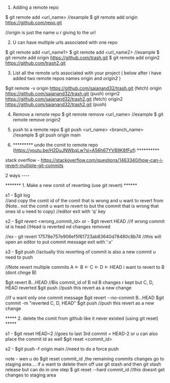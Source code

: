 
1. Adding a remote repo

$ git remote add <url_name> <url>
//example
$ git remote add origin https://github.com/repo.git

//origin is just the name u r giving to the url

2. U can have multiple urls associated with one repo

$ git remote add <url_name1> <url1>
$ git remote add <url_name2> <url2>
//example
$ git remote add origin https://github.com/trash.git
$ git remote add origin2 https://github.com/trash2.git

3. List all the remote urls associated with your project ( below after i have added two remote repos names origin and origin2 )

$git remote -v
origin  https://github.com/saianand32/trash.git (fetch)
origin  https://github.com/saianand32/trash.git (push)
origin2 https://github.com/saianand32/trash2.git (fetch)
origin2 https://github.com/saianand32/trash2.git (push)

4. Remove a remote repo
$  git remote remove <url_name>
//example
$  git remote remove origin2


5. push to a remote repo
$ git push <url_name> <branch_name>
//example
$ git push origin main



6. *********  undo the comit to remote repo (https://youtu.be/H2DuJNWbqLw?si=A56h67YV89K8fFuf) **********

stack overflow - https://stackoverflow.com/questions/1463340/how-can-i-revert-multiple-git-commits 

2 ways ----

******* 1. Make a new comit of reverting (use git revert) ******

s1 - $git log  
//and copy the comit id of the comit that is wrong and u want to revert from (Note.. not the comit u want to revert to but the commit that is wrong that ones id u need to copy)
//editor exit with 'q' key

s2 - $git revert <wrong_commit_id> 
or - $git revert HEAD //if wrong commit id is head  //Head is reverted nd changes removed
   
//ex - git revert 17578e757e906ef5f61723ab83640d78480c8b74
//this will open an editor to put commit message exit with ':x<enter>'

s3 - $git push
//actually this reverting of commit is also a new commit u need to push

//Note revert multiple commits    A <- B <- C <- D <- HEAD  i want to revert to B (dont chnge B)

$git revert B...HEAD  //Bis commit_id of B nd B changes r kept but C, D, HEAD reverted
$git  push //push this revert as a new change

//if u want only one commit message
$git revert --no-commit B...HEAD 
$git commit -m "reverted C, D, HEAD"
$git  push //push this revert as a new change



***** 2. delete the comit from github like it never existed (using git reset) ***** 

s1 - $git reset HEAD~2
//goes to last 3rd commit = HEAD-2 or u can also place the commit id as well
$git reset <commit_id>

s2 - $git push -f origin main //need to do a force push

note - wen u do $git reset commit_id ,the remaining commits changes go to staging area....
if u want to delete them off use git stash and then git stash release
but can do in one step
$ git reset --hard commit_id //this doesnt get changes to staging area